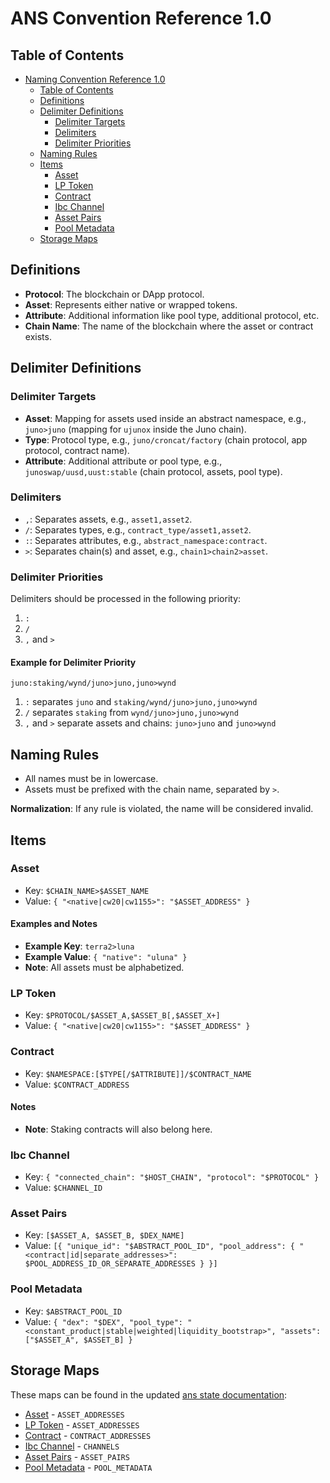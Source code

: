 # ANS Convention Reference 1.0

## Table of Contents

- [Naming Convention Reference 1.0](#ans-convention-reference-10)
  - [Table of Contents](#table-of-contents)
  - [Definitions](#definitions)
  - [Delimiter Definitions](#delimiter-definitions)
    - [Delimiter Targets](#delimiter-targets)
    - [Delimiters](#delimiters)
    - [Delimiter Priorities](#delimiter-priorities)
  - [Naming Rules](#naming-rules)
  - [Items](#items)
    - [Asset](#asset)
    - [LP Token](#lp-token)
    - [Contract](#contract)
    - [Ibc Channel](#ibc-channel)
    - [Asset Pairs](#asset-pairs)
    - [Pool Metadata](#pool-metadata)
  - [Storage Maps](#storage-maps)

## Definitions

- **Protocol**: The blockchain or DApp protocol.
- **Asset**: Represents either native or wrapped tokens.
- **Attribute**: Additional information like pool type, additional protocol, etc.
- **Chain Name**: The name of the blockchain where the asset or contract exists.

## Delimiter Definitions

### Delimiter Targets

- **Asset**: Mapping for assets used inside an abstract namespace, e.g., `juno>juno` (mapping for `ujunox` inside the Juno chain).
- **Type**: Protocol type, e.g., `juno/croncat/factory` (chain protocol, app protocol, contract name).
- **Attribute**: Additional attribute or pool type, e.g., `junoswap/uusd,uust:stable` (chain protocol, assets, pool type).

### Delimiters

- `,`: Separates assets, e.g., `asset1,asset2`.
- `/`: Separates types, e.g., `contract_type/asset1,asset2`.
- `:`: Separates attributes, e.g., `abstract_namespace:contract`.
- `>`: Separates chain(s) and asset, e.g., `chain1>chain2>asset`.

### Delimiter Priorities

Delimiters should be processed in the following priority:

1. `:`
2. `/`
3. `,` and `>`

#### Example for Delimiter Priority

`juno:staking/wynd/juno>juno,juno>wynd`

1. `:` separates `juno` and `staking/wynd/juno>juno,juno>wynd`
2. `/` separates `staking` from `wynd/juno>juno,juno>wynd`
3. `,` and `>` separate assets and chains: `juno>juno` and `juno>wynd`

## Naming Rules

- All names must be in lowercase.
- Assets must be prefixed with the chain name, separated by `>`.

**Normalization**: If any rule is violated, the name will be considered invalid.

## Items

### Asset

- Key: `$CHAIN_NAME>$ASSET_NAME`
- Value: `{ "<native|cw20|cw1155>": "$ASSET_ADDRESS" }`

#### Examples and Notes

- **Example Key**: `terra2>luna`
- **Example Value**: `{ "native": "uluna" }`
- **Note**: All assets must be alphabetized.

### LP Token

- Key: `$PROTOCOL/$ASSET_A,$ASSET_B[,$ASSET_X+]`
- Value: `{ "<native|cw20|cw1155>": "$ASSET_ADDRESS" }`

### Contract

- Key: `$NAMESPACE:[$TYPE[/$ATTRIBUTE]]/$CONTRACT_NAME`
- Value: `$CONTRACT_ADDRESS`

#### Notes

- **Note**: Staking contracts will also belong here.

### Ibc Channel

- Key: `{ "connected_chain": "$HOST_CHAIN", "protocol": "$PROTOCOL" }`
- Value: `$CHANNEL_ID`

### Asset Pairs

- Key: `[$ASSET_A, $ASSET_B, $DEX_NAME]`
- Value: `[{ "unique_id": "$ABSTRACT_POOL_ID", "pool_address": { "<contract|id|separate_addresses>": $POOL_ADDRESS_ID_OR_SEPARATE_ADDRESSES } }]`

### Pool Metadata

- Key: `$ABSTRACT_POOL_ID`
- Value: `{ "dex": "$DEX", "pool_type": "<constant_product|stable|weighted|liquidity_bootstrap>", "assets": ["$ASSET_A", $ASSET_B] }`

## Storage Maps

These maps can be found in the updated [ans state documentation](../packages/abstract-std/src/native/ans_host.rs):

- [Asset](#asset) - `ASSET_ADDRESSES`
- [LP Token](#lp-token) - `ASSET_ADDRESSES`
- [Contract](#contract) - `CONTRACT_ADDRESSES`
- [Ibc Channel](#ibc-channel) - `CHANNELS`
- [Asset Pairs](#asset-pairs) - `ASSET_PAIRS`
- [Pool Metadata](#pool-metadata) - `POOL_METADATA`
